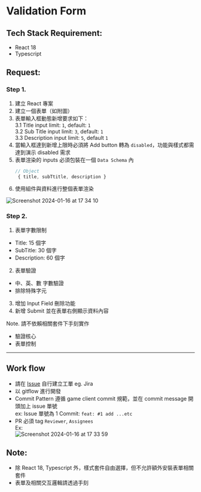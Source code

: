 # Validation Form

## Tech Stack Requirement: 
- React 18
- Typescript

## Request:
### Step 1.
1. 建立 React 專案
2. 建立一個表單（如附圖）
3. 表單輸入框動態新增要求如下：   
   3.1 Title input limit: `1`, default: `1`   
   3.2 Sub Title input limit: `3`, default: `1`   
   3.3 Description input limit: `5`, default `1`   
4. 當輸入框達到新增上限時必須將 Add button 轉為 `disabled`，功能與樣式都需達到演示 disabled 需求
5. 表單渲染的 inputs 必須包裝在一個 `Data Schema` 內   
   ```js
   // Object
    { title, subTtitle, description }
   ```
7. 使用組件與資料進行整個表單渲染

![Screenshot 2024-01-16 at 17 34 10](https://github.com/pakerDev/validation-form/assets/136687205/bddc0ec3-d790-47c3-9a38-889c3bce5e3d)

### Step 2.
1. 表單字數限制
  - Title: 15 個字
  - SubTitle: 30 個字
  - Description: 60 個字
2. 表單驗證
  - 中、英、數 字數驗證
  - 排除特殊字元
3. 增加 Input Field 刪除功能
4. 新增 Submit 並在表單右側顯示資料內容

Note. 請不依賴相關套件下手刻實作
  - 驗證核心
  - 表單控制

---

## Work flow
- 請在 [Issue](https://github.com/pakerDev/validation-form/issues) 自行建立工單 eg. Jira
- 以 gitflow 進行開發
- Commit Pattern 遵循 game client commit 規範，並在 commit message 開頭加上 issue 單號    
  ex: Issue 單號為 1 Commit: `feat: #1 add ...etc`
- PR 必須 tag `Reviewer`, `Assignees`   
  Ex:   
![Screenshot 2024-01-16 at 17 33 59](https://github.com/pakerDev/validation-form/assets/136687205/2118725c-24c4-44b0-bdb0-76c6b93f8c0e)

## Note: 
- 除 React 18, Typescript 外，樣式套件自由選擇，但不允許額外安裝表單相關套件
- 表單及相關交互邏輯請透過手刻

